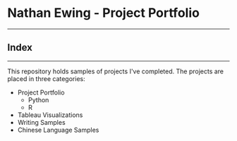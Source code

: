 # Nathan Ewing - Project Portfolio

---

## Index

---

This repository holds samples of projects I've completed.  The projects are placed in three categories:

  * Project Portfolio
    * Python
    * R
  * Tableau Visualizations
  * Writing Samples
  * Chinese Language Samples
  
